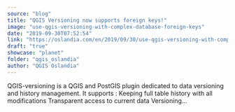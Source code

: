 ```yaml
---
source: "blog"
title: "QGIS Versioning now supports foreign keys!"
image: "use-qgis-versioning-with-complex-database-foreign-keys"
date: "2019-09-30T07:52:54"
link: "https://oslandia.com/en/2019/09/30/use-qgis-versioning-with-complex-database-foreign-keys/"
draft: "true"
showcase: "planet"
folder: "qgis_oslandia"
author: "QGIS Oslandia"
---
```


QGIS-versioning is a QGIS and PostGIS plugin dedicated to data versioning and history management. It supports : Keeping full table history with all modifications Transparent access to current data Versioning...
